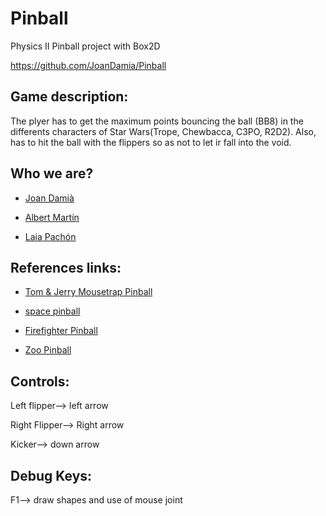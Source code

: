 # Pinball
Physics II Pinball project with Box2D

https://github.com/JoanDamia/Pinball

## Game description:

The plyer has to get the maximum points bouncing the ball (BB8) in the differents characters of Star Wars(Trope, Chewbacca, C3PO, R2D2). Also, has to hit the ball with the flippers so as not to let ir fall into the void.

## Who we are?
- [Joan Damià](https://github.com/JoanDamia)

- [Albert Martín]()

- [Laia Pachón](https://github.com/laiapachon) 


## References links:

- [Tom & Jerry Mousetrap Pinball](https://www.classicgame.com/game/Tom+%26+Jerry+Mousetrap+Pinball)
 
- [space pinball](https://toytheater.com/space-pinball/)
 
- [Firefighter Pinball](https://www.classicgame.com/game/Firefighter+Pinball)
 
- [Zoo Pinball](https://www.classicgame.com/game/Zoo+Pinball)


## Controls:

Left flipper--> left arrow

Right Flipper--> Right arrow

Kicker--> down arrow

## Debug Keys:

F1--> draw shapes and use of mouse joint

